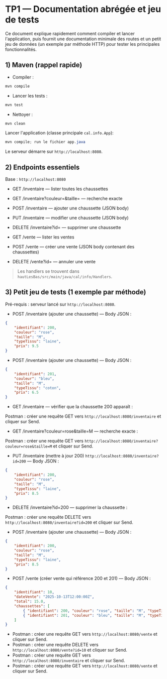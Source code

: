 # TP1 — Documentation abrégée et jeu de tests

Ce document explique rapidement comment compiler et lancer l'application, puis fournit une documentation minimale des routes et un petit jeu de données (un exemple par méthode HTTP) pour tester les principales fonctionnalités.

## 1) Maven (rappel rapide)

- Compiler :

```powershell
mvn compile
```

- Lancer les tests :

```powershell
mvn test
```

- Nettoyer :

```powershell
mvn clean
```

Lancer l'application (classe principale `cal.info.App`):

```powershell
mvn compile; run le fichier app.java
```

Le serveur démarre sur `http://localhost:8080`.

## 2) Endpoints essentiels

Base : `http://localhost:8080`

- GET /inventaire — lister toutes les chaussettes
- GET /inventaire?couleur=<val>&taille=<val> — recherche exacte
- POST /inventaire — ajouter une chaussette (JSON body)
- PUT /inventaire — modifier une chaussette (JSON body)
- DELETE /inventaire?id=<id> — supprimer une chaussette

- GET /vente — lister les ventes
- POST /vente — créer une vente (JSON body contenant des chaussettes)
- DELETE /vente?id=<id> — annuler une vente

> Les handlers se trouvent dans `hautLesBas/src/main/java/cal/info/Handlers`.

## 3) Petit jeu de tests (1 exemple par méthode)

Pré-requis : serveur lancé sur `http://localhost:8080`.

- POST /inventaire (ajouter une chaussette) — Body JSON :

```json
{
	"identifiant": 200,
	"couleur": "rose",
	"taille": "M",
	"typeTissu": "laine",
	"prix": 9.5
}
```

- POST /inventaire (ajouter une chaussette) — Body JSON :

```json
{
	"identifiant": 201,
	"couleur": "bleu",
	"taille": "M",
	"typeTissu": "coton",
	"prix": 6.5
}
```

- GET /inventaire — vérifier que la chaussette 200 apparaît :

Postman : créer une requête GET vers `http://localhost:8080/inventaire` et cliquer sur Send.

- GET /inventaire?couleur=rose&taille=M — recherche exacte :

Postman : créer une requête GET vers `http://localhost:8080/inventaire?couleur=rose&taille=M` et cliquer sur Send.

- PUT /inventaire (mettre à jour 200) `http://localhost:8080/inventaire?id=200` — Body JSON :

```json
{
	"identifiant": 200,
	"couleur": "rose",
	"taille": "M",
	"typeTissu": "laine",
	"prix": 8.5
}
```

- DELETE /inventaire?id=200 — supprimer la chaussette :

Postman : créer une requête DELETE vers `http://localhost:8080/inventaire?id=200` et cliquer sur Send.

- POST /inventaire (ajouter une chaussette) — Body JSON :

```json
{
	"identifiant": 200,
	"couleur": "rose",
	"taille": "M",
	"typeTissu": "laine",
	"prix": 8.5
}
```

- POST /vente (créer vente qui référence 200 et 201) — Body JSON :


```json
{
	"identifiant": 10,
	"dateVente": "2025-10-13T12:00:00Z",
	"total": 15.0,
	"chaussettes": [
		{ "identifiant": 200, "couleur": "rose", "taille": "M", "typeTissu": "laine", "prix": 8.5 },
		{ "identifiant": 201, "couleur": "bleu", "taille": "M", "typeTissu": "coton", "prix": 6.5 }
	]
}
```
- Postman : créer une requête GET vers `http://localhost:8080/vente` et cliquer sur Send.
- Postman : créer une requête DELETE vers `http://localhost:8080/vente?id=10` et cliquer sur Send.
- Postman : créer une requête GET vers `http://localhost:8080/inventaire` et cliquer sur Send.
- Postman : créer une requête GET vers `http://localhost:8080/vente` et cliquer sur Send.

